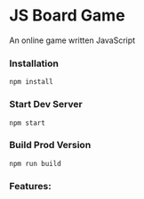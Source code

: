 # JS Board Game

An online game written JavaScript

### Installation

```
npm install
```

### Start Dev Server

```
npm start
```

### Build Prod Version

```
npm run build
```

### Features:
